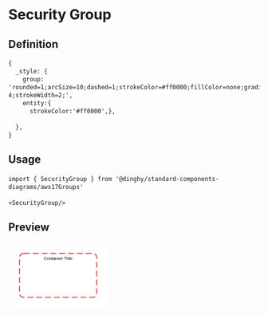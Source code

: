# Security Group

## Definition

```
{
  _style: {
    group: 'rounded=1;arcSize=10;dashed=1;strokeColor=#ff0000;fillColor=none;gradientColor=none;dashPattern=8 4;strokeWidth=2;',
    entity:{
      strokeColor:'#ff0000',},
    
  },
}
```

## Usage

```
import { SecurityGroup } from '@dinghy/standard-components-diagrams/aws17Groups'

<SecurityGroup/>
```

## Preview

<img src="./security-group.png" width="200"/>
